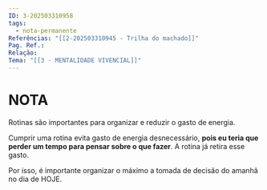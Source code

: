 ```yaml
---
ID: 3-202503310958
tags:
  - nota-permanente
Referências: "[[2-202503310945 - Trilha do machado]]"
Pag. Ref.: 
Relação: 
Tema: "[[3 - MENTALIDADE VIVENCIAL]]"
---
```

# NOTA 

Rotinas são importantes para organizar e reduzir o gasto de energia.

Cumprir uma rotina evita gasto de energia desnecessário, **pois eu teria que perder um tempo para pensar sobre o que fazer**. A rotina já retira esse gasto.

Por isso, é importante organizar o máximo a tomada de decisão do amanhã no dia de HOJE.